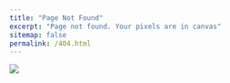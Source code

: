 ```yaml
---
title: "Page Not Found"
excerpt: "Page not found. Your pixels are in canvas"
sitemap: false
permalink: /404.html
---
```


![](https://colorlib.com/wp/wp-content/uploads/sites/2/404-error-template-3.png)
